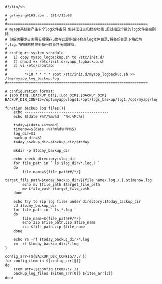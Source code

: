 <!---
markmeta_author: wongoo
markmeta_date: 2014-12-03 10:20:29
excerpt: 日志归档shell脚本
slug: shell-for-log-achive
markmeta_title: 日志归档bash脚本
wordpress_id: 764
markmeta_categories: Experience
markmeta_tags: archive,log,shell
-->


    #!/bin/sh
    
    # gelnyang@163.com , 2014/12/03
    #
    #=================================================================
    # myapp系统会产生多个log文件备份,但并无日志归档的功能,超过指定个数的log文件会被刪除.
    # 但系统要求日志需长期保存,故写此脚步循环检查log文件目录,将备份目录下格式为*.log.?的日志拷贝到备份目录并压缩归档.
    #
    # configure system schedule
    #   1) copy myapp_logbackup.sh to /etc/init.d/
    #   2) chmod +x /etc/init.d/myapp_logbackup.sh 
    #   3) vi /etc/crontab:
    #        ------------------
    #        */10 * * * * root /etc/init.d/myapp_logbackup.sh >> /tmp/myapp_log_backup.log
    #=================================================================
    
    # configuration format:
    # [LOG_DIR]:[BACKUP_DIR],[LOG_DIR]:[BACKUP_DIR]
    BACKUP_DIR_CONFIG=/opt/myapp/logs1:/opt/logs_backup/log1,/opt/myapp/logs2:/opt/logs_backup/log2
    
    function backup_log_files(){	
    	echo ---------------------------------------
    	echo $(date +%Y/%m/%d' '%H:%M:%S)
    	
    	today=$(date +%Y%m%d)
    	timenow=$(date +%Y%m%d%H%M%S)
    	log_dir=$1
        backup_dir=$2	
    	today_backup_dir=$backup_dir/$today
    	
    	mkdir -p $today_backup_dir
    	
    	echo check directory:$log_dir
    	for file_path in ` ls $log_dir/*.log.? `
    	do
    		file_name=${file_path##/*/}
    		target_file_path=$today_backup_dir/${file_name/.log./.}.$timenow.log
    		echo mv $file_path $target_file_path
    		mv $file_path $target_file_path
    	done
    	
    	echo try to zip log files under directory:$today_backup_dir 
    	cd $today_backup_dir
    	for file_path in ` ls *.log `
    	do
    		file_name=${file_path##/*/} 
    		echo zip $file_path.zip $file_name
    		zip $file_path.zip $file_name
    	done
    	
    	echo rm -rf $today_backup_dir/*.log
    	rm -rf $today_backup_dir/*.log
    }
    
    config_arr=(${BACKUP_DIR_CONFIG//,/ })  
    for config_item in ${config_arr[@]}  
    do  
        item_arr=(${config_item//:/ })
    	backup_log_files ${item_arr[0]} ${item_arr[1]} 
    done  



